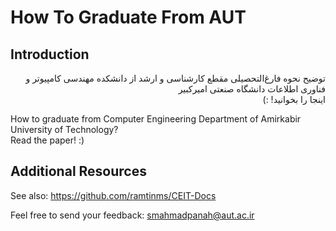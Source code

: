# How To Graduate From AUT
## Introduction
<p dir="rtl">
توضیح نحوه فارغ‌التحصیلی مقطع کارشناسی و ارشد از دانشکده مهندسی کامپیوتر و فناوری اطلاعات دانشگاه صنعتی امیرکبیر
<br>
اینجا را بخوانید! :)
</p>

<p>
How to graduate from Computer Engineering Department of Amirkabir University of Technology? 
<br>
Read the paper! :)
</p>

## Additional Resources

See also: https://github.com/ramtinms/CEIT-Docs

Feel free to send your feedback: smahmadpanah@aut.ac.ir
